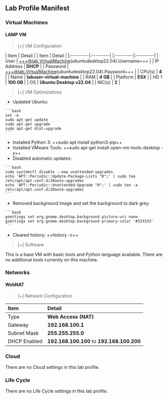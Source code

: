 ## Lab Profile Manifest

### Virtual Machines

#### LAMP VM

>[+] VM Configuration
>
| Item | Detail | | Item | Detail |
|:---------|:---------| |:---------|:---------|
| User | +++@lab.VirtualMachine(ubuntudesktop22.04).Username+++ | | IP Address   | **DHCP**   |
| Password | +++@lab.VirtualMachine(ubuntudesktop22.04).Password+++ | | CPU(s) | **4** |
| Name   | **labuser-virtual-machine** | | RAM | **4 GB** |
| Platform | **ESX** | | HD 1 | **100 GB** |
| OS | **Ubuntu Desktop v22.04** | | NIC(s) | **2** |


>[+]  VM Optimizations
>
- Updated Ubuntu:
>
    ```bash
    set -e
    sudo apt-get update
    sudo apt-get upgrade
    sudo apt-get dist-upgrade
    ```
- Installed Python 3: ++sudo apt install python3-pip++
- Installed VMware Tools: ++sudo apt-get install open-vm-tools-desktop -y++
- Disabled automatic updates:
>
    ```bash
    sudo systemctl disable --now unattended-upgrades
    echo 'APT::Periodic::Update-Package-Lists "0";' | sudo tee /etc/apt/apt.conf.d/20auto-upgrades
    echo 'APT::Periodic::Unattended-Upgrade "0";' | sudo tee -a /etc/apt/apt.conf.d/20auto-upgrades
    ```
- Removed background image and set the background to dark grey:   
>
    ```bash
    gsettings set org.gnome.desktop.background picture-uri none
    gsettings set org.gnome.desktop.background primary-color '#333333'
    ```
- Cleared history: ++history -c++

>[+]  Software
>
This is a base VM with basic tools and Python language available. There are no additional tools currently on this machine. 

### Networks

#### WebNAT

>[+] Network Configuration
>
|Item|Detail|
|:----|:----|
|Type|**Web Access (NAT)**|
|Gateway|**192.168.100.1**|
|Subnet Mask|**255.255.255.0**|
|DHCP Enabled|**192.168.100.100** to **192.168.100.200**|

### Cloud
There are no Cloud settings in this lab profile.

### Life Cycle
There are no Life Cycle settings in this lab profile.
